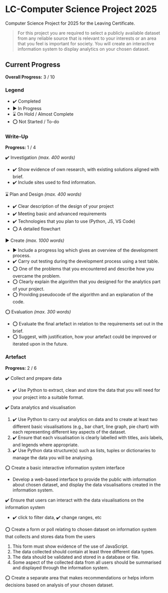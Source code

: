 # LC-Computer Science Project 2025
Computer Science Project for 2025 for the Leaving Certificate.

> For this project you are required to select a publicly available dataset from any reliable source that is relevant to your interests or an area that you feel is important for society. You will create an interactive information system to display analytics on your chosen dataset.

## Current Progress

**Overall Progress:** 3 / 10

### Legend
- ✔️ Completed
- ▶  In Progress
- ⌛ On Hold / Almost Complete
- ⭕ Not Started / To-do

### Write-Up

**Progress:** 1 / 4

✔️ Investigation *(max. 400 words)*
- ✔️ Show evidence of own research, with existing solutions aligned with brief.
- ✔️ Include sites used to find information.

⌛ Plan and Design *(max. 400 words)*
- ✔️ Clear description of the design of your project
- ✔️ Meeting basic and advanced requirements
- ✔️ Technologies that you plan to use (Python, JS, VS Code)
- ⭕ A detailed flowchart

▶ Create *(max. 1000 words)*
- ▶ Include a progress log which gives an overview of the development process.
- ✔️ Carry out testing during the development process using a test table.
- ⭕ One of the problems that you encountered and describe how you overcame the problem.
- ⭕ Clearly explain the algorithm that you designed for the analytics part of your project.
- ⭕ Providing pseudocode of the algorithm and an explanation of the code.

⭕ Evaluation *(max. 300 words)*
- ⭕ Evaluate the final artefact in relation to the requirements set out in the brief.
- ⭕ Suggest, with justification, how your artefact could be improved or iterated upon in the future.


### Artefact

**Progress:** 2 / 6

✔️ Collect and prepare data
- ✔️ Use Python to extract, clean and store the data that you will need for your project into a suitable format.

✔️ Data analytics and visualisation 
1. ✔️ Use Python to carry out analytics on data and to create at least two different basic visualisations (e.g., bar chart, line graph, pie chart) with each representing different key aspects of the dataset.
2. ✔️ Ensure that each visualisation is clearly labelled with titles, axis labels, and legends where appropriate.
3. ✔️ Use Python data structure(s) such as lists, tuples or dictionaries to manage the data you will be analysing. 

⭕ Create a basic interactive information system interface

- Develop a web-based interface to provide the public with information about chosen dataset, and display the data visualisations created in the information system. 

✔️ Ensure that users can interact with the data visualisations on the information system 

- ✔️ click to filter data, ✔️ change ranges, etc

⭕ Create a form or poll relating to chosen dataset on information system that collects and stores data from the users

1. This form must show evidence of the use of JavaScript.
2. The data collected should contain at least three different data types.
3. The data should be validated and stored in a database or file. 
4. Some aspect of the collected data from all users should be summarised and displayed through the information system. 

⭕ Create a separate area that makes recommendations or helps inform decisions based on analysis of your chosen dataset.